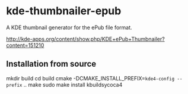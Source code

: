 kde-thumbnailer-epub
====================

A KDE thumbnail generator for the ePub file format.

http://kde-apps.org/content/show.php/KDE+ePub+Thumbnailer?content=151210

Installation from source
------------------------

mkdir build
cd build
cmake -DCMAKE_INSTALL_PREFIX=`kde4-config --prefix` ..
make
sudo make install
kbuildsycoca4
